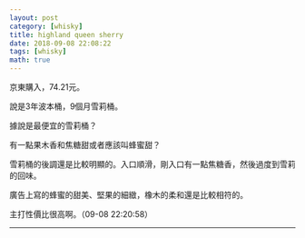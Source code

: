 ```yaml
---
layout: post
category: [whisky]
title: highland queen sherry
date: 2018-09-08 22:08:22
tags: [whisky]
math: true
---
```


京東購入，74.21元。

說是3年波本桶，9個月雪莉桶。

據說是最便宜的雪莉桶？

有一點果木香和焦糖甜或者應該叫蜂蜜甜？

雪莉桶的後調還是比較明顯的。入口順滑，剛入口有一點焦糖香，然後過度到雪莉的回味。

廣告上寫的蜂蜜的甜美、堅果的細緻，橡木的柔和還是比較相符的。

主打性價比很高啊。（09-08 22:20:58）




--------




